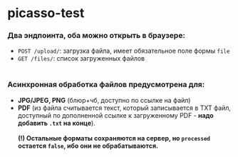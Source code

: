 # picasso-test

### Два эндпоинта, оба можно открыть в браузере:
- `POST /upload/`: загрузка файла, имеет обязательное поле формы `file`
- `GET /files/`: список загруженных файлов
<br><br>
### Асинхронная обработка файлов предусмотрена для:
- **JPG/JPEG, PNG** (блюр+чб, доступно по ссылке на файл)
- **PDF** (из файла считывается текст, который записывается в TXT файл, доступный по дополненной ссылке к загруженному PDF - **надо добавить `.txt` на конце**).
<br><br>
**(!) Остальные форматы сохраняются на сервер, но `processed` остается `false`, ибо они не обрабатываются.**
